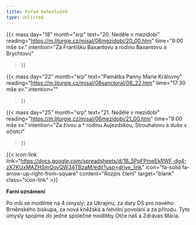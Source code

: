 ```yaml
---
title: Pořad bohoslužeb
type: unlisted
---
```


{{< mass 
day="18" 
month="srp" 
text="20. Neděle v mezidobí" 
reading="https://m.liturgie.cz/misal/06mezidobi/20_00.htm" 
time="9:00 mše sv." 
intention="Za Františku Baxantovu a rodinu Baxantovu a Brychtovu" 
>}}

{{< mass 
day="22" 
month="srp" 
text="Památka Panny Marie Královny"
reading="https://m.liturgie.cz/misal/08sanctoral/08_22.htm" 
time="17:30 mše sv." 
intention="" 
>}}

{{< mass 
day="25" 
month="srp" 
text="21. Neděle v mezidobí" 
reading="https://m.liturgie.cz/misal/06mezidobi/21_00.htm" 
time="9:00 mše sv." 
intention="Za živou a † rodinu Aujezdskou, Strouhalovu a duše v očistci" 
>}}

{{< icon-link link="https://docs.google.com/spreadsheets/d/1B_5PpFPmeEkRWF-dg4-zX7KUxMAZHSmQovQW34TBzaM/edit?usp=drive_link" icon="fa-solid fa-arrow-up-right-from-square" content="Rozpis čtení" target="blank" class="icon-link" >}}

**Farní oznámení**

Po mši se modlíme na 4 úmysly: za Ukrajinu, za dary DS pro nového Brněnského biskupa, za nová kněžská a řeholní povolání a za přírodu. Tyto úmysly spojíme do jedné společné modlitby Otče náš a Zdrávas Maria.